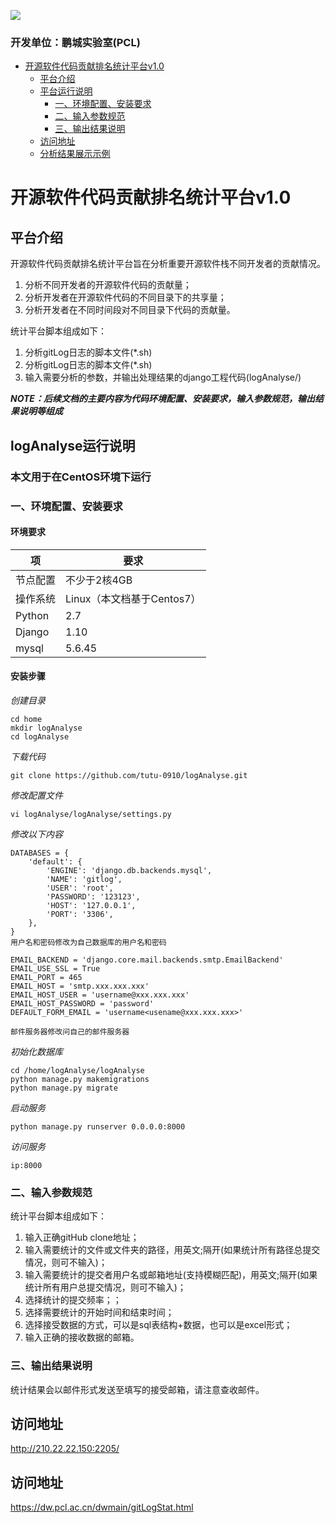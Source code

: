 
![](https://github.com/tutu-0910/logAnalyse/tree/master/logAnalyse/static/img/favicon.ico)<br>

### 开发单位：鹏城实验室(PCL)


- [ 开源软件代码贡献排名统计平台v1.0 ](#head1)
	- [ 平台介绍](#head2)
	- [ 平台运行说明](#head3)
		- [ 一、环境配置、安装要求](#head5)
		- [ 二、输入参数规范](#head10)
		- [ 三、输出结果说明](#head14)
	- [ 访问地址](#head18)
	- [ 分析结果展示示例](#head19)



# <span id="head1">开源软件代码贡献排名统计平台v1.0</span>

## <span id="head2"> 平台介绍</span>

开源软件代码贡献排名统计平台旨在分析重要开源软件栈不同开发者的贡献情况。

1. 分析不同开发者的开源软件代码的贡献量；
2. 分析开发者在开源软件代码的不同目录下的共享量；
3. 分析开发者在不同时间段对不同目录下代码的贡献量。

统计平台脚本组成如下：

1. 分析gitLog日志的脚本文件(*.sh)
2. 分析gitLog日志的脚本文件(*.sh)
3. 输入需要分析的参数，并输出处理结果的django工程代码(logAnalyse/)
	


***NOTE：后续文档的主要内容为代码环境配置、安装要求，输入参数规范，输出结果说明等组成***

## <span id="head3"> logAnalyse运行说明</span>

### <span id="head4"> 本文用于在CentOS环境下运行</span>

### <span id="head5"> 一、环境配置、安装要求</span>


#### 环境要求

项 | 要求
---|---
节点配置 | 不少于2核4GB
操作系统 | Linux（本文档基于Centos7）
Python | 2.7
Django | 1.10
mysql  | 5.6.45


#### 安装步骤
*创建目录*

```
cd home
mkdir logAnalyse
cd logAnalyse
```

*下载代码*

```
git clone https://github.com/tutu-0910/logAnalyse.git
```

*修改配置文件*

```
vi logAnalyse/logAnalyse/settings.py
```

*修改以下内容*

```
DATABASES = {
    'default': {
        'ENGINE': 'django.db.backends.mysql',
        'NAME': 'gitlog',
        'USER': 'root',
        'PASSWORD': '123123',
        'HOST': '127.0.0.1',
        'PORT': '3306',
    },
}
用户名和密码修改为自己数据库的用户名和密码

EMAIL_BACKEND = 'django.core.mail.backends.smtp.EmailBackend'
EMAIL_USE_SSL = True
EMAIL_PORT = 465
EMAIL_HOST = 'smtp.xxx.xxx.xxx'
EMAIL_HOST_USER = 'username@xxx.xxx.xxx'
EMAIL_HOST_PASSWORD = 'password'
DEFAULT_FORM_EMAIL = 'username<usename@xxx.xxx.xxx>'

邮件服务器修改问自己的邮件服务器

```

*初始化数据库*

```
cd /home/logAnalyse/logAnalyse
python manage.py makemigrations
python manage.py migrate
```

*启动服务*

```
python manage.py runserver 0.0.0.0:8000
```
*访问服务*
```
ip:8000
```
### <span id="head10"> 二、输入参数规范</span>

统计平台脚本组成如下：

1. 输入正确gitHub clone地址；
2. 输入需要统计的文件或文件夹的路径，用英文;隔开(如果统计所有路径总提交情况，则可不输入)；
3. 输入需要统计的提交者用户名或邮箱地址(支持模糊匹配)，用英文;隔开(如果统计所有用户总提交情况，则可不输入)；
4. 选择统计的提交频率；；
5. 选择需要统计的开始时间和结束时间；
6. 选择接受数据的方式，可以是sql表结构+数据，也可以是excel形式；
7. 输入正确的接收数据的邮箱。

### <span id="head14"> 三、输出结果说明</span>

统计结果会以邮件形式发送至填写的接受邮箱，请注意查收邮件。


## <span id="head18">访问地址</span>
http://210.22.22.150:2205/
## <span id="head19">访问地址</span>
https://dw.pcl.ac.cn/dwmain/gitLogStat.html
